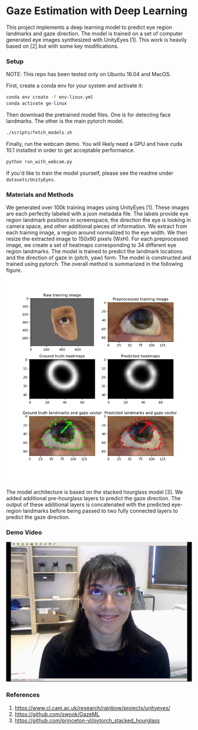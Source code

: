 # Gaze Estimation with Deep Learning

This project implements a deep learning model to predict eye region landmarks and gaze direction.
The model is trained on a set of computer generated eye images synthesized with UnityEyes [1]. This work is heavily based on [2] but with some key modifications. 

### Setup

NOTE: This repo has been tested only on Ubuntu 16.04 and MacOS. 

First, create a conda env for your system and activate it:
```bash
conda env create -f env-linux.yml
conda activate ge-linux
```

Then download the pretrained model files. One is for detecting face landmarks. The other is the main pytorch model.

```bash
./scripts/fetch_models.sh
```

Finally, run the webcam demo. You will likely need a GPU and have cuda 10.1 installed in order to get acceptable performance. 

```bash
python run_with_webcam.py
```

If you'd like to train the model yourself, please see the readme under `datasets/UnityEyes`.

### Materials and Methods

We generated over 100k training images using UnityEyes [1]. These images are each perfectly labeled
 with a json metadata file. The labels provide eye region landmark positions in screenspace,
  the direction the eye is looking in camera space, and other additional pieces of information. We extract from each
  training image, a region around normalized to the eye width. We then resize the
  extracted image to 150x90 pixels (WxH). For each preprocessed image, we create a set of heatmaps corresponding
  to 34 different eye region landmarks. The model is trained to predict the landmark locations and the direction of gaze
  in (pitch, yaw) form. The model is constructed and trained using pytorch. The overall method is summarized in the following figure.
![alt text](static/fig1.png "Logo Title Text 1")

The model architecture is based on the stacked hourglass model [3]. We added additional pre-hourglass layers to predict the gaze direction. 
The output of these additional layers is concatenated with the predicted eye-region landmarks before
being passed to two fully connected layers to predict the gaze direction. 

### Demo Video

[![Watch the video](static/ge_screenshot.png)](https://drive.google.com/open?id=1I0RLnd8QnFNU65Ov29B-tx_lc0GedSSB)


### References

1. https://www.cl.cam.ac.uk/research/rainbow/projects/unityeyes/
2. https://github.com/swook/GazeML
3.  https://github.com/princeton-vl/pytorch_stacked_hourglass
